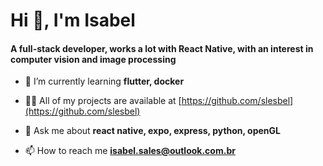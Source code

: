 <h1 align="left">Hi 👋, I'm Isabel</h1>
<h4 align="left">A full-stack developer, works a lot with React Native, with an interest in computer vision and image processing</h4>

- 🌱 I’m currently learning **flutter, docker**

- 👨‍💻 All of my projects are available at [https://github.com/slesbel](https://github.com/slesbel)

- 💬 Ask me about **react native, expo, express, python, openGL**

- 📫 How to reach me **isabel.sales@outlook.com.br**
